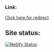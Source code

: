 ### Link:

<a href='atelierternaarte.netlify.app'>Click here for redirect</a>

## Site status:

[![Netlify Status](https://api.netlify.com/api/v1/badges/9c42c52f-b402-42f1-a2aa-5f8a4d3370c6/deploy-status)](https://app.netlify.com/sites/atelierternaarte/deploys)
